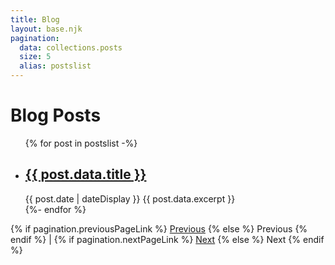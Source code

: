 ```yaml
---
title: Blog
layout: base.njk
pagination:
  data: collections.posts
  size: 5
  alias: postslist
---
```


# Blog Posts

<ul class="post-list">
  {% for post in postslist -%}
    <li>
        <a href="{{ post.url }}">
        <h2>{{ post.data.title }}</h2>
        </a>
        <time datetime="{{ post.date }}">{{ post.date | dateDisplay }}</time>
        {{ post.data.excerpt }}
      </li>
  {%- endfor %}
</ul>

<nav class="pagination">
  {% if pagination.previousPageLink %}
    <a class="pagination__item" href="{{ pagination.previousPageHref }}">Previous</a>
  {% else %}
    <span class="pagination__item">Previous</span>
  {% endif %}
  |
  {% if pagination.nextPageLink %}
    <a class="pagination__item" href="{{ pagination.nextPageHref}}">Next</a>
  {% else %}
    <span class="pagination__item">Next</span>
  {% endif %}
</nav>
